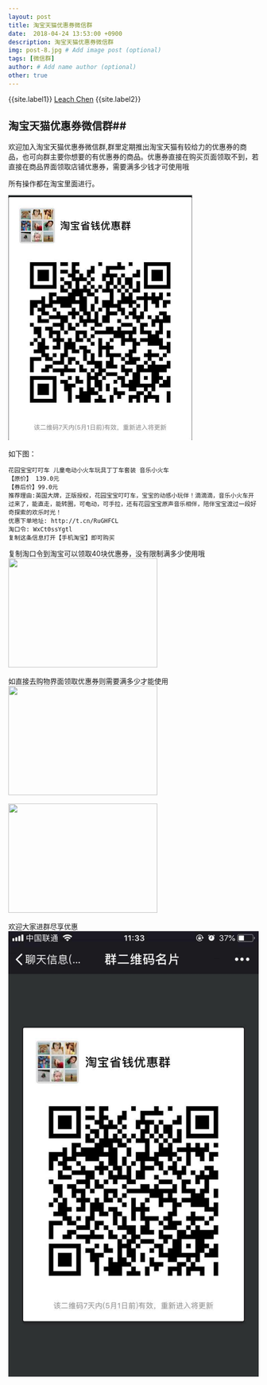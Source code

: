 ```yaml
---
layout: post
title: 淘宝天猫优惠券微信群
date:  2018-04-24 13:53:00 +0900  
description: 淘宝天猫优惠券微信群
img: post-8.jpg # Add image post (optional)
tags: [微信群]
author: # Add name author (optional)
other: true
---
```


{{site.label1}} <a href="https://www.leachchen.com/" target="\_blank">Leach Chen</a> {{site.label2}}

## 淘宝天猫优惠券微信群##

欢迎加入淘宝天猫优惠券微信群,群里定期推出淘宝天猫有较给力的优惠券的商品，也可向群主要你想要的有优惠券的商品。优惠券直接在购买页面领取不到，若直接在商品界面领取店铺优惠券，需要满多少钱才可使用哦

所有操作都在淘宝里面进行。

![](/assets/img/blog/other/taobao/1524550629.jpg)

如下图：

```
花园宝宝叮叮车 儿童电动小火车玩具丁丁车套装 音乐小火车
【原价】 139.0元
【券后价】99.0元
推荐理由:英国大牌，正版授权，花园宝宝叮叮车，宝宝的动感小玩伴！滴滴滴，音乐小火车开过来了，能直走，能转圈，可电动，可手拉，还有花园宝宝原声音乐相伴，陪伴宝宝渡过一段好奇探索的欢乐时光！
优惠下单地址: http://t.cn/RuGHFCL
淘口令: WxCt0ssYgtl
复制这条信息打开【手机淘宝】即可购买
```
复制淘口令到淘宝可以领取40块优惠券，没有限制满多少使用哦 <br>
<img src="{{site.imagepath}}/assets/img/blog/other/taobao/154329381736210208.jpg" width = "300px" height = "220px"/><br>


如直接去购物界面领取优惠券则需要满多少才能使用<br>
<img src="{{site.imagepath}}/assets/img/blog/other/taobao/560839039004362065.jpg" width = "300px" height = "220px"/><br>

<img src="{{site.imagepath}}/assets/img/blog/other/taobao/312872996231805525.jpg" width = "300px" height = "220px"/><br>

欢迎大家进群尽享优惠<br>
![](/assets/img/blog/other/taobao/cd7a213f2d1bcd0fd06a74527eff148.jpg)
